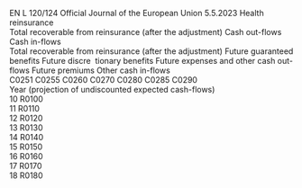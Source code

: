 EN  L 120/124 Official Journal of the European Union 5.5.2023
 Health reinsurance  
Total 
recoverable 
from 
reinsurance 
(after the 
adjustment)  Cash out-flows  Cash in-flows  
Total 
recoverable 
from 
reinsurance 
(after the 
adjustment)  Future 
guaranteed 
benefits  Future 
discre ­
tionary 
benefits  Future 
expenses 
and other 
cash out- 
flows  Future 
premiums  Other cash 
in-flows  
C0251  C0255  C0260  C0270  C0280  C0285  C0290  
Year 
(projection of 
undiscounted 
expected 
cash-flows)  
10  R0100  
11  R0110  
12  R0120  
13  R0130  
14  R0140  
15  R0150  
16  R0160  
17  R0170  
18  R0180